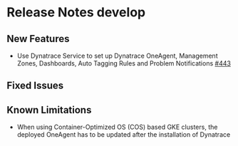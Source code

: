 # Release Notes develop

## New Features
- Use Dynatrace Service to set up Dynatrace OneAgent, Management Zones, Dashboards, Auto Tagging Rules and Problem Notifications [#443](https://github.com/keptn/keptn/issues/443)

## Fixed Issues

## Known Limitations
- When using Container-Optimized OS (COS) based GKE clusters, the deployed OneAgent has to be updated after the installation of Dynatrace
